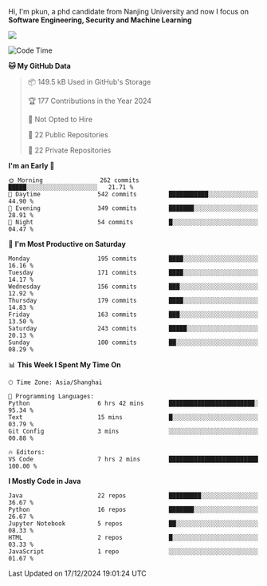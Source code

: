 Hi, I'm pkun, a phd candidate from Nanjing University and now I focus on **Software Engineering, Security and Machine Learning**

<!--![GitHub Snake Light](https://github.com/pppppkun/pppppkun/blob/output/github-snake.svg#gh-light-mode-only)-->
<!--![GitHub Snake dark](https://github.com/pppppkun/pppppkun/blob/output/github-snake-dark.svg#gh-dark-mode-only)-->

![](https://komarev.com/ghpvc/?username=pppppkun)
<!--START_SECTION:waka-->
![Code Time](http://img.shields.io/badge/Code%20Time-2%2C019%20hrs%2010%20mins-blue)

**🐱 My GitHub Data** 

> 📦 149.5 kB Used in GitHub's Storage 
 > 
> 🏆 177 Contributions in the Year 2024
 > 
> 🚫 Not Opted to Hire
 > 
> 📜 22 Public Repositories 
 > 
> 🔑 22 Private Repositories 
 > 
**I'm an Early 🐤** 

```text
🌞 Morning                262 commits         █████░░░░░░░░░░░░░░░░░░░░   21.71 % 
🌆 Daytime                542 commits         ███████████░░░░░░░░░░░░░░   44.90 % 
🌃 Evening                349 commits         ███████░░░░░░░░░░░░░░░░░░   28.91 % 
🌙 Night                  54 commits          █░░░░░░░░░░░░░░░░░░░░░░░░   04.47 % 
```
📅 **I'm Most Productive on Saturday** 

```text
Monday                   195 commits         ████░░░░░░░░░░░░░░░░░░░░░   16.16 % 
Tuesday                  171 commits         ████░░░░░░░░░░░░░░░░░░░░░   14.17 % 
Wednesday                156 commits         ███░░░░░░░░░░░░░░░░░░░░░░   12.92 % 
Thursday                 179 commits         ████░░░░░░░░░░░░░░░░░░░░░   14.83 % 
Friday                   163 commits         ███░░░░░░░░░░░░░░░░░░░░░░   13.50 % 
Saturday                 243 commits         █████░░░░░░░░░░░░░░░░░░░░   20.13 % 
Sunday                   100 commits         ██░░░░░░░░░░░░░░░░░░░░░░░   08.29 % 
```


📊 **This Week I Spent My Time On** 

```text
🕑︎ Time Zone: Asia/Shanghai

💬 Programming Languages: 
Python                   6 hrs 42 mins       ████████████████████████░   95.34 % 
Text                     15 mins             █░░░░░░░░░░░░░░░░░░░░░░░░   03.79 % 
Git Config               3 mins              ░░░░░░░░░░░░░░░░░░░░░░░░░   00.88 % 

🔥 Editors: 
VS Code                  7 hrs 2 mins        █████████████████████████   100.00 % 
```

**I Mostly Code in Java** 

```text
Java                     22 repos            █████████░░░░░░░░░░░░░░░░   36.67 % 
Python                   16 repos            ███████░░░░░░░░░░░░░░░░░░   26.67 % 
Jupyter Notebook         5 repos             ██░░░░░░░░░░░░░░░░░░░░░░░   08.33 % 
HTML                     2 repos             █░░░░░░░░░░░░░░░░░░░░░░░░   03.33 % 
JavaScript               1 repo              ░░░░░░░░░░░░░░░░░░░░░░░░░   01.67 % 
```




 Last Updated on 17/12/2024 19:01:24 UTC
<!--END_SECTION:waka-->

